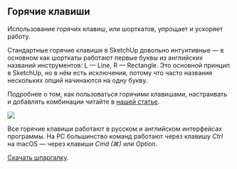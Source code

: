 ## Горячие клавиши

Использование горячих клавиш, или шорткатов, упрощает и ускоряет работу.

Стандартные горячие клавиши в SketchUp довольно интуитивные — в основном как шорткаты работают первые буквы из английских названий инструментов: L — Line, R — Rectangle. Это основной принцип в SketchUp, но в нём есть исключения, потому что часто названия нескольких опций начинаются на одну букву.

Подробнее о том, как пользоваться горячими клавишами, настраивать и добавлять комбинации читайте в [нашей статье](https://softculture.cc/blog/entries/articles/goryachie-klavishi-sketchup).

![](/img/MKS_14/1647596011_skp-hot-table_20_1_.png)

Все горячие клавиши работают в русском и английском интерфейсах программы. На PC большинство команд работают через клавишу _Сtrl_ на macOS — через клавиши _Cmd (⌘)_ или _Option_.  

[Скачать шпаргалку](https://softculture.s3.eu-central-1.amazonaws.com/static/blog/B252_Soft_Culture_Shortcuts_SketchUp.pdf).
